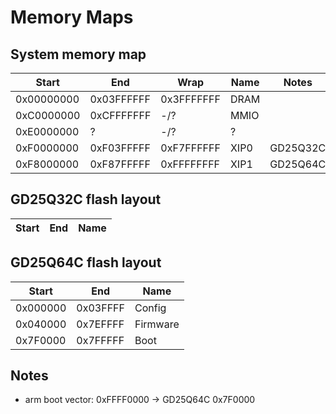 # Memory Maps


## System memory map
|   Start    |    End     |    Wrap    |    Name    |    Notes     |
|------------|------------|------------|------------|--------------|
| 0x00000000 | 0x03FFFFFF | 0x3FFFFFFF |    DRAM    |              |
| 0xC0000000 | 0xCFFFFFFF |    -/?     |    MMIO    |              |
| 0xE0000000 |     ?      |    -/?     |     ?      |              |
| 0xF0000000 | 0xF03FFFFF | 0xF7FFFFFF |    XIP0    |   GD25Q32C   |
| 0xF8000000 | 0xF87FFFFF | 0xFFFFFFFF |    XIP1    |   GD25Q64C   |

## GD25Q32C flash layout
|  Start   |   End    |   Name   |
|----------|----------|----------|

## GD25Q64C flash layout
|  Start   |   End    |   Name   |
|----------|----------|----------|
| 0x000000 | 0x03FFFF |  Config  |
| 0x040000 | 0x7EFFFF | Firmware |
| 0x7F0000 | 0x7FFFFF |   Boot   |

## Notes
 - arm boot vector: 0xFFFF0000 -> GD25Q64C 0x7F0000
